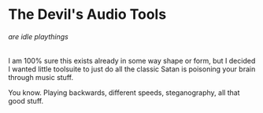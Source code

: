 # The Devil's Audio Tools
###### are idle playthings

I am 100% sure this exists already in some way shape or form, but I decided
I wanted little toolsuite to just do all the classic Satan is poisoning your
brain through music stuff.

You know. Playing backwards, different speeds, steganography, all that good
stuff.
